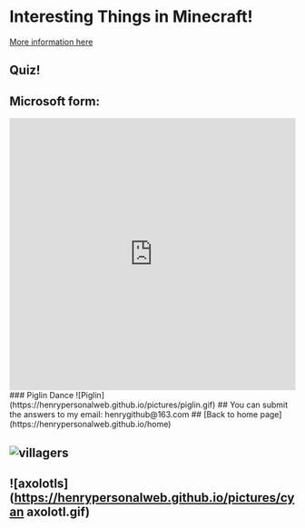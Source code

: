 # Interesting Things in Minecraft!
[More information here](https://minecraft.fandom.com/wiki/Minecraft)

## Quiz!
## Microsoft form:
<iframe width="640px" height="480px" src="https://forms.office.com/Pages/ResponsePage.aspx?id=DQSIkWdsW0yxEjajBLZtrQAAAAAAAAAAAAN__ki2FgdUOE5STEk0QVgyMkFTTEVRWjNDM0daTjFDWS4u" frameborder="0" marginwidth="0" marginheight="0" style="border: none; max-width:100%; max-height:100vh" allowfullscreen webkitallowfullscreen mozallowfullscreen msallowfullscreen>Loading...</iframe>
### Piglin Dance
![Piglin](https://henrypersonalweb.github.io/pictures/piglin.gif)
## You can submit the answers to my email: henrygithub@163.com
## [Back to home page](https://henrypersonalweb.github.io/home)

## ![villagers](https://henrypersonalweb.github.io/pictures/villagers.gif)
## ![axolotls](https://henrypersonalweb.github.io/pictures/cyan axolotl.gif)
